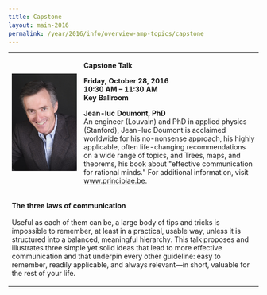 ```yaml
---
title: Capstone
layout: main-2016
permalink: /year/2016/info/overview-amp-topics/capstone
---
```


<table border="0" cellpadding="2" width="800"><tbody>
<tr>
  <td width="247" align="center" valign="middle"><span class="image"><img src="jean_luc.jpg" alt="" width="150"></span></td> 
  <td width="539" align="left" valign="bottom"><p><strong>Capstone Talk</strong></p>
  <p><strong>Friday, October 28, 2016 </strong><br /> <strong>10:30 AM –
11:30 AM</strong><br /> <strong>Key Ballroom</strong></p>
<p><strong>Jean-luc Doumont, PhD</strong><br /> An engineer (Louvain)
and PhD in applied physics (Stanford), Jean-luc Doumont is acclaimed
worldwide for his no-nonsense approach, his highly applicable, often
life-changing recommendations on a wide range of topics, and Trees,
maps, and theorems, his book about "effective communication for
rational minds." For additional information, visit <a href="http://www.principiae.be">www.principiae.be</a>.</p></td>
</tr> 
<tr><td colspan="2" align="left" valign="top">
<p><strong>The three laws of communication</strong><br /> <br /> 
Useful as each of them can be, a large body of tips and tricks is impossible to remember, at least in a practical, usable way, unless it is structured into a balanced, meaningful hierarchy. This talk proposes and illustrates three simple yet solid ideas that lead to more effective communication and that underpin every other guideline: easy to remember, readily applicable, and always relevant—in short, valuable for the rest of your life.</p>
</td></tr></tbody></table>
